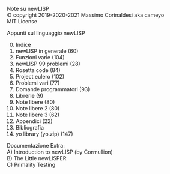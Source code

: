 Note su newLISP  
© copyright 2019-2020-2021 Massimo Corinaldesi aka cameyo  
MIT License  
    
Appunti sul linguaggio newLISP  
  
00) Indice  
01) newLISP in generale (60)  
02) Funzioni varie (104)  
03) newLISP 99 problemi (28)  
04) Rosetta code (84)  
05) Project eulero (102)  
06) Problemi vari (77)  
07) Domande programmatori (93)  
08) Librerie (9)  
09) Note libere (80)  
10) Note libere 2 (80)  
11) Note libere 3 (62)  
12) Appendici (22)  
13) Bibliografia  
99) yo library (yo.zip) (147)  
  
Documentazione Extra:  
A) Introduction to newLISP (by Cormullion)  
B) The Little newLISPER  
C) Primality Testing  

